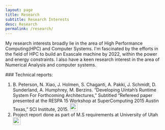 ```yaml
---
layout: page
title: Research
subtitle: Research Interests
desc: Research
permalink: /research/
---
```


<p>
My research interests broadly lie in the area of High Performance Computing(HPC) and Computer Systems. I'm fascinated by the efforts in the field of HPC to build an Exascale machine by 2022, within the power and energy constraints. I also have a keen research interest in the area of Numerical Analysis and computer systems.
</p>
### Technical reports:
<ol>
  <li>B. Peterson, N. Xiao, J. Holmen, S. Chaganti, A. Pakki, J. Schmidt, D. Sunderland, A. Humphrey, M. Berzins. “Developing Uintah’s Runtime System For Forthcoming Architectures,” Subtitled “Refereed paper presented at the RESPA 15 Workshop at SuperComputing 2015 Austin Texas,” SCI Institute, 2015.
  <a href="{{ site.baseurl }}/assets/files/respa15.pdf" target="_blank">
  <img src="{{ site.baseurl }}/assets/img/pdf.png" style="width:24px;height:24px;">
  </a> </li>

  <li>Project report done as part of M.S requirements at University of Utah
  <a href="{{ site.baseurl }}/assets/files/report.pdf" target="_blank">
    <img src="{{ site.baseurl }}/assets/img/pdf.png" style="width:24px;height:24px;">
  </a> </li>
</ol>

